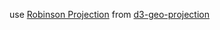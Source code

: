 use [Robinson Projection](https://github.com/d3/d3-geo-projection/#geoRobinson) from [d3-geo-projection](https://github.com/d3/d3-geo-projection/)


